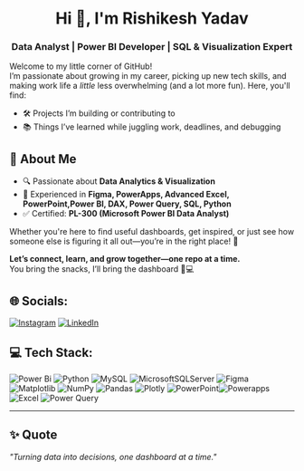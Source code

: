 
<h1 align="center">Hi 👋, I'm Rishikesh Yadav</h1>
<h3 align="center">Data Analyst | Power BI Developer | SQL & Visualization Expert</h3>

Welcome to my little corner of GitHub!  
I’m passionate about growing in my career, picking up new tech skills, and making work life a *little* less overwhelming (and a lot more fun). Here, you'll find:

- 🛠️ Projects I’m building or contributing to  
- 📚 Things I’ve learned while juggling work, deadlines, and debugging   

## 🌟 About Me
- 🔍 Passionate about **Data Analytics & Visualization**
- 🎨 Experienced in **Figma, PowerApps, Advanced Excel, PowerPoint,Power BI, DAX, Power Query, SQL, Python**
- ✅ Certified: **PL-300 (Microsoft Power BI Data Analyst)**


Whether you're here to find useful dashboards, get inspired, or just see how someone else is figuring it all out—you’re in the right place! 🫶

**Let’s connect, learn, and grow together—one repo at a time.**  
You bring the snacks, I’ll bring the dashboard 🍪💻


## 🌐 Socials:
[![Instagram](https://img.shields.io/badge/Instagram-%23E4405F.svg?logo=Instagram&logoColor=white)](https://instagram.com/rishikesh_yadav_) [![LinkedIn](https://img.shields.io/badge/LinkedIn-%230077B5.svg?logo=linkedin&logoColor=white)](https://www.linkedin.com/in/rishikesh-yadav-246a1b257)

## 💻 Tech Stack:
![Power Bi](https://img.shields.io/badge/power_bi-F2C811?style=plastic&logo=powerbi&logoColor=black) 
![Python](https://img.shields.io/badge/python-3670A0?style=plastic&logo=python&logoColor=ffdd54) ![MySQL](https://img.shields.io/badge/mysql-4479A1.svg?style=plastic&logo=mysql&logoColor=white) ![MicrosoftSQLServer](https://img.shields.io/badge/Microsoft%20SQL%20Server-CC2927?style=plastic&logo=microsoft%20sql%20server&logoColor=white) ![Figma](https://img.shields.io/badge/figma-%23F24E1E.svg?style=plastic&logo=figma&logoColor=white)  ![Matplotlib](https://img.shields.io/badge/Matplotlib-%23ffffff.svg?style=plastic&logo=Matplotlib&logoColor=black) ![NumPy](https://img.shields.io/badge/numpy-%23013243.svg?style=plastic&logo=numpy&logoColor=white) ![Pandas](https://img.shields.io/badge/pandas-%23150458.svg?style=plastic&logo=pandas&logoColor=white) ![Plotly](https://img.shields.io/badge/Plotly-%233F4F75.svg?style=plastic&logo=plotly&logoColor=white) ![PowerPoint](https://img.shields.io/badge/PowerPoint-B7472A?style=plastic&logo=microsoft-powerpoint&logoColor=white)![Powerapps](https://img.shields.io/badge/PowerApps-742774?style=plastic&logo=powerapps&logoColor=white) ![Excel](https://img.shields.io/badge/Excel-217346?style=plastic&logo=microsoft-excelr=white ) ![Power Query](https://img.shields.io/badge/Power%20Query-217346?style=plastic&logo=Microsoft%20=white)

---

## ✨ Quote
_"Turning data into decisions, one dashboard at a time."_


<!-- Proudly created with GPRM ( https://gprm.itsvg.in ) -->
